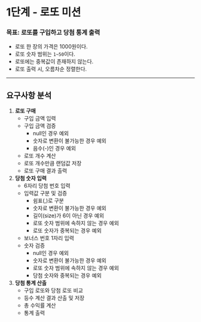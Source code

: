 # 1단계 - 로또 미션

### 목표: 로또를 구입하고 당첨 통계 출력

* 로또 한 장의 가격은 1000원이다.
* 로또 숫자 범위는 `1~50`이다.
* 로또에는 중복값이 존재하지 않는다.
* 로또 출력 시, 오름차순 정렬한다.

---
## 요구사항 분석
1. **로또 구매**
   * 구입 금액 입력
   * 구입 금액 검증
     * null인 경우 예외
     * 숫자로 변환이 불가능한 경우 예외
     * 음수(-)인 경우 예외
   * 로또 개수 계산
   * 로또 개수만큼 랜덤값 저장
   * 로또 구매 결과 출력
2. **당첨 숫자 입력**
    * 6자리 당첨 번호 입력
    * 입력값 구분 및 검증
      * 쉼표(,)로 구분
      * 숫자로 변환이 불가능한 경우 예외
      * 길이(size)가 6이 아닌 경우 예외
      * 로또 숫자 범위에 속하지 않는 경우 예외
      * 로또 숫자가 중복되는 경우 예외
    * 보너스 번호 1자리 입력
    * 숫자 검증
      * null인 경우 예외
      * 숫자로 변환이 불가능한 경우 예외
      * 로또 숫자 범위에 속하지 않는 경우 예외
      * 당첨 숫자와 중복되는 경우 예외
3. **당첨 통계 산출**
    * 구입 로또와 당첨 로또 비교
    * 등수 계산 결과 산출 및 저장
    * 총 수익률 계산
    * 통계 출력
